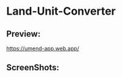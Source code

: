 # Land-Unit-Converter
## Preview: 
https://umend-app.web.app/

## ScreenShots:
<div>
  <img src="" />
</div>
